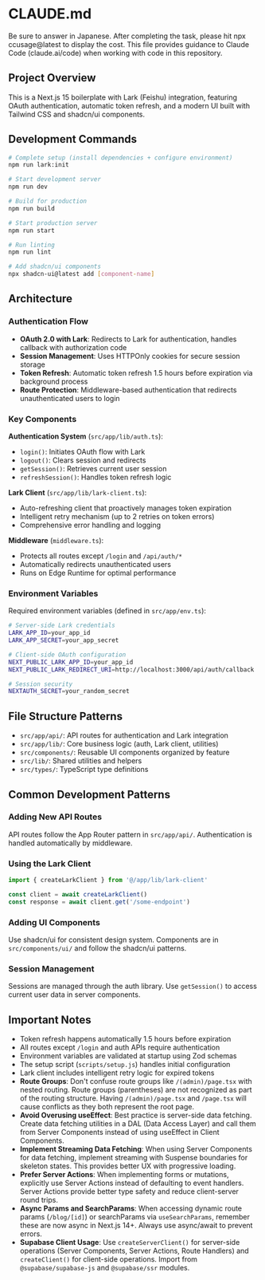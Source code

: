 # CLAUDE.md
Be sure to answer in Japanese.
After completing the task, please hit npx ccusage@latest to display the cost.
This file provides guidance to Claude Code (claude.ai/code) when working with code in this repository.

## Project Overview

This is a Next.js 15 boilerplate with Lark (Feishu) integration, featuring OAuth authentication, automatic token refresh, and a modern UI built with Tailwind CSS and shadcn/ui components.

## Development Commands

```bash
# Complete setup (install dependencies + configure environment)
npm run lark:init

# Start development server
npm run dev

# Build for production
npm run build

# Start production server
npm run start

# Run linting
npm run lint

# Add shadcn/ui components
npx shadcn-ui@latest add [component-name]
```

## Architecture

### Authentication Flow
- **OAuth 2.0 with Lark**: Redirects to Lark for authentication, handles callback with authorization code
- **Session Management**: Uses HTTPOnly cookies for secure session storage
- **Token Refresh**: Automatic token refresh 1.5 hours before expiration via background process
- **Route Protection**: Middleware-based authentication that redirects unauthenticated users to login

### Key Components

**Authentication System** (`src/app/lib/auth.ts`):
- `login()`: Initiates OAuth flow with Lark
- `logout()`: Clears session and redirects
- `getSession()`: Retrieves current user session
- `refreshSession()`: Handles token refresh logic

**Lark Client** (`src/app/lib/lark-client.ts`):
- Auto-refreshing client that proactively manages token expiration
- Intelligent retry mechanism (up to 2 retries on token errors)
- Comprehensive error handling and logging

**Middleware** (`middleware.ts`):
- Protects all routes except `/login` and `/api/auth/*`
- Automatically redirects unauthenticated users
- Runs on Edge Runtime for optimal performance

### Environment Variables

Required environment variables (defined in `src/app/env.ts`):

```bash
# Server-side Lark credentials
LARK_APP_ID=your_app_id
LARK_APP_SECRET=your_app_secret

# Client-side OAuth configuration
NEXT_PUBLIC_LARK_APP_ID=your_app_id
NEXT_PUBLIC_LARK_REDIRECT_URI=http://localhost:3000/api/auth/callback

# Session security
NEXTAUTH_SECRET=your_random_secret
```

## File Structure Patterns

- `src/app/api/`: API routes for authentication and Lark integration
- `src/app/lib/`: Core business logic (auth, Lark client, utilities)
- `src/components/`: Reusable UI components organized by feature
- `src/lib/`: Shared utilities and helpers
- `src/types/`: TypeScript type definitions

## Common Development Patterns

### Adding New API Routes
API routes follow the App Router pattern in `src/app/api/`. Authentication is handled automatically by middleware.

### Using the Lark Client
```typescript
import { createLarkClient } from '@/app/lib/lark-client'

const client = await createLarkClient()
const response = await client.get('/some-endpoint')
```

### Adding UI Components
Use shadcn/ui for consistent design system. Components are in `src/components/ui/` and follow the shadcn/ui patterns.

### Session Management
Sessions are managed through the auth library. Use `getSession()` to access current user data in server components.

## Important Notes

- Token refresh happens automatically 1.5 hours before expiration
- All routes except `/login` and auth APIs require authentication
- Environment variables are validated at startup using Zod schemas
- The setup script (`scripts/setup.js`) handles initial configuration
- Lark client includes intelligent retry logic for expired tokens
- **Route Groups**: Don't confuse route groups like `/(admin)/page.tsx` with nested routing. Route groups (parentheses) are not recognized as part of the routing structure. Having `/(admin)/page.tsx` and `/page.tsx` will cause conflicts as they both represent the root page.
- **Avoid Overusing useEffect**: Best practice is server-side data fetching. Create data fetching utilities in a DAL (Data Access Layer) and call them from Server Components instead of using useEffect in Client Components.
- **Implement Streaming Data Fetching**: When using Server Components for data fetching, implement streaming with Suspense boundaries for skeleton states. This provides better UX with progressive loading.
- **Prefer Server Actions**: When implementing forms or mutations, explicitly use Server Actions instead of defaulting to event handlers. Server Actions provide better type safety and reduce client-server round trips.
- **Async Params and SearchParams**: When accessing dynamic route params (`/blog/[id]`) or searchParams via `useSearchParams`, remember these are now async in Next.js 14+. Always use async/await to prevent errors.
- **Supabase Client Usage**: Use `createServerClient()` for server-side operations (Server Components, Server Actions, Route Handlers) and `createClient()` for client-side operations. Import from `@supabase/supabase-js` and `@supabase/ssr` modules.